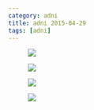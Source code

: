 ```yaml
---
category: adni
title: adni 2015-04-29
tags: [adni]
---
```

<figure>
    <a href="{{ production_url }}/spins/assets/images/adni/15-04-29_ADNI_QC.png"><img src="{{ production_url }}/spins/assets/images/adni/15-04-29_ADNI_QC.png"></a>
</figure>

<figure>
    <a href="{{ production_url }}/spins/assets/images/adni/15-04-29_ADNI_QC_CMH.png"><img src="{{ production_url }}/spins/assets/images/adni/15-04-29_ADNI_QC_CMH.png"></a>
</figure>

<figure>
    <a href="{{ production_url }}/spins/assets/images/adni/15-04-29_ADNI_QC_MRC.png"><img src="{{ production_url }}/spins/assets/images/adni/15-04-29_ADNI_QC_MRC.png"></a>
</figure>

<figure>
    <a href="{{ production_url }}/spins/assets/images/adni/15-04-29_ADNI_QC_ZHH.png"><img src="{{ production_url }}/spins/assets/images/adni/15-04-29_ADNI_QC_ZHH.png"></a>
</figure>

